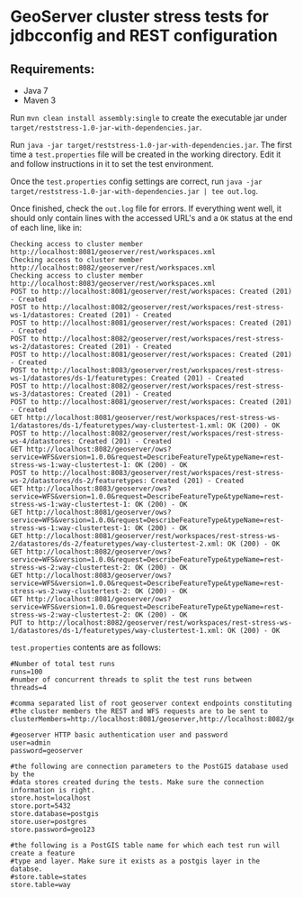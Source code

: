 # GeoServer cluster stress tests for jdbcconfig and REST configuration

## Requirements:
* Java 7
* Maven 3

Run `mvn clean install assembly:single` to create the executable jar under `target/reststress-1.0-jar-with-dependencies.jar`. 

Run `java -jar target/reststress-1.0-jar-with-dependencies.jar`.
The first time a `test.properties` file will be created in the working directory. Edit it and follow instructions in it to set the test environment.

Once the `test.properties` config settings are correct, run `java -jar target/reststress-1.0-jar-with-dependencies.jar | tee out.log`.

Once finished, check the `out.log` file for errors. If everything went well, it should only contain lines with the accessed URL's and a `OK` status at the end of each line, like in:

	Checking access to cluster member http://localhost:8081/geoserver/rest/workspaces.xml
	Checking access to cluster member http://localhost:8082/geoserver/rest/workspaces.xml
	Checking access to cluster member http://localhost:8083/geoserver/rest/workspaces.xml
	POST to http://localhost:8081/geoserver/rest/workspaces: Created (201) - Created
	POST to http://localhost:8082/geoserver/rest/workspaces/rest-stress-ws-1/datastores: Created (201) - Created
	POST to http://localhost:8081/geoserver/rest/workspaces: Created (201) - Created
	POST to http://localhost:8082/geoserver/rest/workspaces/rest-stress-ws-2/datastores: Created (201) - Created
	POST to http://localhost:8081/geoserver/rest/workspaces: Created (201) - Created
	POST to http://localhost:8083/geoserver/rest/workspaces/rest-stress-ws-1/datastores/ds-1/featuretypes: Created (201) - Created
	POST to http://localhost:8082/geoserver/rest/workspaces/rest-stress-ws-3/datastores: Created (201) - Created
	POST to http://localhost:8081/geoserver/rest/workspaces: Created (201) - Created
	GET http://localhost:8081/geoserver/rest/workspaces/rest-stress-ws-1/datastores/ds-1/featuretypes/way-clustertest-1.xml: OK (200) - OK
	POST to http://localhost:8082/geoserver/rest/workspaces/rest-stress-ws-4/datastores: Created (201) - Created
	GET http://localhost:8082/geoserver/ows?service=WFS&version=1.0.0&request=DescribeFeatureType&typeName=rest-stress-ws-1:way-clustertest-1: OK (200) - OK
	POST to http://localhost:8083/geoserver/rest/workspaces/rest-stress-ws-2/datastores/ds-2/featuretypes: Created (201) - Created
	GET http://localhost:8083/geoserver/ows?service=WFS&version=1.0.0&request=DescribeFeatureType&typeName=rest-stress-ws-1:way-clustertest-1: OK (200) - OK
	GET http://localhost:8081/geoserver/ows?service=WFS&version=1.0.0&request=DescribeFeatureType&typeName=rest-stress-ws-1:way-clustertest-1: OK (200) - OK
	GET http://localhost:8081/geoserver/rest/workspaces/rest-stress-ws-2/datastores/ds-2/featuretypes/way-clustertest-2.xml: OK (200) - OK
	GET http://localhost:8082/geoserver/ows?service=WFS&version=1.0.0&request=DescribeFeatureType&typeName=rest-stress-ws-2:way-clustertest-2: OK (200) - OK
	GET http://localhost:8083/geoserver/ows?service=WFS&version=1.0.0&request=DescribeFeatureType&typeName=rest-stress-ws-2:way-clustertest-2: OK (200) - OK
	GET http://localhost:8081/geoserver/ows?service=WFS&version=1.0.0&request=DescribeFeatureType&typeName=rest-stress-ws-2:way-clustertest-2: OK (200) - OK
	PUT to http://localhost:8082/geoserver/rest/workspaces/rest-stress-ws-1/datastores/ds-1/featuretypes/way-clustertest-1.xml: OK (200) - OK


`test.properties` contents are as follows:

	#Number of total test runs
	runs=100
	#number of concurrent threads to split the test runs between
	threads=4

	#comma separated list of root geoserver context endpoints constituting
	#the cluster members the REST and WFS requests are to be sent to
	clusterMembers=http://localhost:8081/geoserver,http://localhost:8082/geoserver,http://localhost:8083/geoserver

	#geoserver HTTP basic authentication user and password
	user=admin
	password=geoserver

	#the following are connection parameters to the PostGIS database used by the
	#data stores created during the tests. Make sure the connection information is right.
	store.host=localhost
	store.port=5432
	store.database=postgis
	store.user=postgres
	store.password=geo123

	#the following is a PostGIS table name for which each test run will create a feature
	#type and layer. Make sure it exists as a postgis layer in the databse.
	#store.table=states
	store.table=way